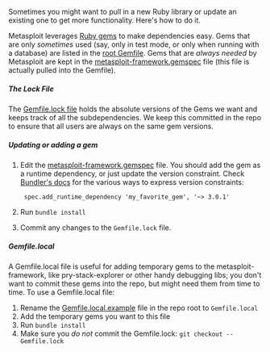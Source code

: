 Sometimes you might want to pull in a new Ruby library or update an existing one to get more functionality. Here's how to do it.

Metasploit leverages [Ruby gems](https://rubygems.org/) to make dependencies easy. Gems that are only *sometimes* used (say, only in test mode, or only when running with a database) are listed in the [root Gemfile](https://github.com/rapid7/metasploit-framework/blob/master/Gemfile). Gems that are *always needed* by Metasploit are kept in the [metasploit-framework.gemspec](https://github.com/rapid7/metasploit-framework/blob/master/metasploit-framework.gemspec) file (this file is actually pulled into the Gemfile).

##### The Lock File

The [Gemfile.lock file](https://github.com/rapid7/metasploit-framework/blob/master/Gemfile.lock) holds the absolute versions of the Gems we want and keeps track of all the subdependencies. We keep this committed in the repo to ensure that all users are always on the same gem versions.

##### Updating or adding a gem

1. Edit the [metasploit-framework.gemspec](https://github.com/rapid7/metasploit-framework/blob/master/metasploit-framework.gemspec) file. You should add the gem as a runtime dependency, or just update the version constraint. Check [Bundler's docs](http://bundler.io/gemfile.html) for the various ways to express version constraints:

        spec.add_runtime_dependency 'my_favorite_gem', '~> 3.0.1'

2. Run `bundle install`
3. Commit any changes to the `Gemfile.lock` file.

##### Gemfile.local

A Gemfile.local file is useful for adding temporary gems to the metasploit-framework, like pry-stack-explorer or other handy debugging libs; you don't want to commit these gems into the repo, but might need them from time to time. To use a Gemfile.local file:

1. Rename the [Gemfile.local.example](https://github.com/rapid7/metasploit-framework/blob/master/Gemfile.local.example) file in the repo root to `Gemfile.local`
2. Add the temporary gems you want to this file
3. Run `bundle install`
4. Make sure you _do not_ commit the Gemfile.lock: `git checkout -- Gemfile.lock`